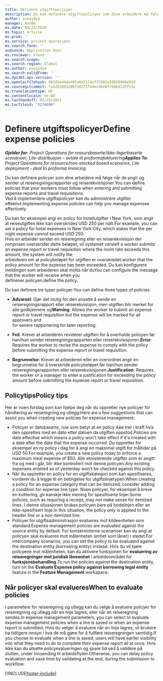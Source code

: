 ```yaml
---
title: Definere utgiftspolicyer
description: Du kan definere utgiftspolicyer som dine arbeidere må følge når de angir og sender ut reiseregningsrapporter og reiserekvisisjoner.
author: suvaidya
manager: AnnBe
ms.date: 09/23/2020
ms.topic: article
ms.prod: ''
ms.service: project-operations
ms.search.form: ''
audience: Application User
ms.reviewer: kfend
ms.search.scope: ''
ms.search.region: Global
ms.author: suvaidya
ms.search.validFrom: ''
ms.dyn365.ops.version: ''
ms.openlocfilehash: 863d1e44dad9fa0d2174cf77582a1d820988e92d
ms.sourcegitcommit: fa32b1893286f20271fa4ec4be8fc68bd135f53c
ms.translationtype: HT
ms.contentlocale: nb-NO
ms.lasthandoff: 02/15/2021
ms.locfileid: "5276090"
---
```

# <a name="define-expense-policies"></a><span data-ttu-id="c1643-103">Definere utgiftspolicyer</span><span class="sxs-lookup"><span data-stu-id="c1643-103">Define expense policies</span></span>

<span data-ttu-id="c1643-104">_**Gjelder for:** Project Operations for ressursbaserte/ikke-lagerbaserte scenarioer, Lite-distribusjon – avtale til proformafakturering_</span><span class="sxs-lookup"><span data-stu-id="c1643-104">_**Applies To:** Project Operations for resource/non-stocked based scenarios, Lite deployment - deal to proforma invoicing_</span></span>

<span data-ttu-id="c1643-105">Du kan definere policyer som dine arbeidere må følge når de angir og sender ut reiseregningsrapporter og reiserekvisisjoner.</span><span class="sxs-lookup"><span data-stu-id="c1643-105">You can define policies that your workers must follow when entering and submitting expense reports and travel requisitions.</span></span>         
<span data-ttu-id="c1643-106">Ved å implementere utgiftspolicyer kan du administrere utgifter effektivt.</span><span class="sxs-lookup"><span data-stu-id="c1643-106">Implementing expense policies can help you manage expenses effectively.</span></span>         

<span data-ttu-id="c1643-107">Du kan for eksempel angi en policy for hotellutgifter i New York, som angir at reiseutgiften ikke kan overskrides USD 250 per natt.</span><span class="sxs-lookup"><span data-stu-id="c1643-107">For example, you can set a policy for hotel expenses in New York City, which states that the per night expense cannot exceed USD 250.</span></span>       
<span data-ttu-id="c1643-108">Hvis en arbeider sender en reiseregning eller en reiserekvisisjon der romprisen overskrider dette beløpet, vil systemet varsle</span><span class="sxs-lookup"><span data-stu-id="c1643-108">If a worker submits an expense report or travel requisition where the room rate exceeds this amount, the system will notify the</span></span>         
<span data-ttu-id="c1643-109">arbeideren om at policybeløpet for utgiften er overskredet.</span><span class="sxs-lookup"><span data-stu-id="c1643-109">worker that the policy amount for the expense has been exceeded.</span></span> <span data-ttu-id="c1643-110">Du kan konfigurere meldingen som arbeideren skal motta når du</span><span class="sxs-lookup"><span data-stu-id="c1643-110">You can configure the message that the worker will receive when you</span></span>        
<span data-ttu-id="c1643-111">definener policyen.</span><span class="sxs-lookup"><span data-stu-id="c1643-111">define the policy.</span></span>      
        
<span data-ttu-id="c1643-112">Du kan definere tre typer policyer:</span><span class="sxs-lookup"><span data-stu-id="c1643-112">You can define three types of policies:</span></span>         
        
- <span data-ttu-id="c1643-113">**Advarsel**: Gjør det mulig for den ansatte å sende en reiseregningsrapport eller reiserekvisisjon, men utgiften blir merket for alle godkjennere og</span><span class="sxs-lookup"><span data-stu-id="c1643-113">**Warning**: Allows the worker to submit an expense report or travel requisition but the expense will be marked for all approvers and</span></span>         
  <span data-ttu-id="c1643-114">for senere rapportering.</span><span class="sxs-lookup"><span data-stu-id="c1643-114">for later reporting.</span></span>        

- <span data-ttu-id="c1643-115">**Feil**: Krever at arbeideren reviderer utgiften for å overholde policyen før han/hun sender reiseregningsrapporten eller reiserekvisisjonen.</span><span class="sxs-lookup"><span data-stu-id="c1643-115">**Error**: Requires the worker to revise the expense to comply with the policy before submitting the expense report or travel requisition.</span></span>        
 
 - <span data-ttu-id="c1643-116">**Begrunnelse**: Krever at arbeideren eller en overordnet angir en begrunnelse for å overskride policybeløpet før han/hun sender reiseregningsrapporten eller reiserekvisisjonen.</span><span class="sxs-lookup"><span data-stu-id="c1643-116">**Justification**: Requires the worker or a manager to enter a justification for exceeding the policy amount before submitting the expense report or travel requisition.</span></span>        

## <a name="policy-tips"></a><span data-ttu-id="c1643-117">Policytips</span><span class="sxs-lookup"><span data-stu-id="c1643-117">Policy tips</span></span>
<span data-ttu-id="c1643-118">Her er noen forslag som kan hjelpe deg når du oppretter nye policyer for håndtering av reiseregning og utlegg:</span><span class="sxs-lookup"><span data-stu-id="c1643-118">Here are a few suggestions that can assist you when creating new policies for expense management:</span></span> 

- <span data-ttu-id="c1643-119">Policyer er datobaserte, noe som betyr at en policy ikke trer i kraft hvis den opprettes med en dato etter datoen da utgiften oppstod.</span><span class="sxs-lookup"><span data-stu-id="c1643-119">Policies are date effective which means a policy won't take effect if it's created with a date after the date that the expense occurred.</span></span> <span data-ttu-id="c1643-120">Du oppretter for eksempel en ny policy i dag for å angi en maksimal utgift for måltider på USD 50.</span><span class="sxs-lookup"><span data-stu-id="c1643-120">For example, you create a new policy today to enforce a maximum meal expense of $50.</span></span> <span data-ttu-id="c1643-121">Alle eksisterende utgifter som er angitt fra og med i går, blir ikke kontrollert mot denne policyen.</span><span class="sxs-lookup"><span data-stu-id="c1643-121">Any existing expenses entered as of yesterday won't be checked against this policy.</span></span>
- <span data-ttu-id="c1643-122">Når du oppretter en policy for en utgiftskategori som kan spesifiseres, vurderer du å legge til en betingelse for utgiftslinjetypen.</span><span class="sxs-lookup"><span data-stu-id="c1643-122">When creating a policy for an expense category that can be itemized, consider adding a condition for expense line type.</span></span> <span data-ttu-id="c1643-123">Noen policyer, for eksempel å kreve en kvittering, gir kanskje ikke mening for spesifiserte linjer.</span><span class="sxs-lookup"><span data-stu-id="c1643-123">Some policies, such as requiring a receipt, may not make sense for itemized lines.</span></span> <span data-ttu-id="c1643-124">I denne situasjonen brukes policyen bare på hodelinjen eller en ikke-spesifisert linje.</span><span class="sxs-lookup"><span data-stu-id="c1643-124">In this situation, the policy only is applied to the header line or a non-itemized line.</span></span> 
- <span data-ttu-id="c1643-125">Policyer for utgiftsadministrasjon evalueres mot kildeenheten som standard.</span><span class="sxs-lookup"><span data-stu-id="c1643-125">Expense management policies are evaluated against the source entity by default.</span></span> <span data-ttu-id="c1643-126">For konserninterne scenarioer kan du angi at policyen skal evalueres mot målenheten (enhet som låner) i stedet.</span><span class="sxs-lookup"><span data-stu-id="c1643-126">For intercompany scenarios, you can set the policy to be evaluated against the destination entity (borrowing entity) instead.</span></span> <span data-ttu-id="c1643-127">Hvis du vil kjøre policyene mot målenheten, kan du aktivere funksjonen for **evaluering av reiseregninger mot juridisk låneenhet** i arbeidsområdet for **funksjonsbehandling**.</span><span class="sxs-lookup"><span data-stu-id="c1643-127">To run the policies against the destination entity, turn on the **Evaluate Expense policy against borrowing legal entity** feature in the **Feature Management** workspace.</span></span>

## <a name="when-to-evaluate-policies"></a><span data-ttu-id="c1643-128">Når policyer skal evalueres</span><span class="sxs-lookup"><span data-stu-id="c1643-128">When to evaluate policies</span></span>

<span data-ttu-id="c1643-129">I parametere for reiseregning og utlegg kan du velge å evaluere policyer for reiseregning og utlegg når en linje lagres, eller når en reiseregning sendes.</span><span class="sxs-lookup"><span data-stu-id="c1643-129">In expense management parameters, you can select to evaluate expense management policies when a line is saved or when an expense report is submitted.</span></span> <span data-ttu-id="c1643-130">Hvis du velger å evaluere når en linje lagres, vil brukere ha tidligere innsyn i hva de må gjøre for å fullføre reiseregningen samtidig.</span><span class="sxs-lookup"><span data-stu-id="c1643-130">If you choose to evaluate when a line is saved, users will have earlier visibility into what they need to do to complete their expense report all at once.</span></span> <span data-ttu-id="c1643-131">Hvis ikke kan du utsette policyevalueringen og spare tid ved å validere på slutten, under innsending til arbeidsflyten.</span><span class="sxs-lookup"><span data-stu-id="c1643-131">Otherwise, you can delay policy evaluation and save time by validating at the end, during the submission to workflow.</span></span>


[!INCLUDE[footer-include](../includes/footer-banner.md)]